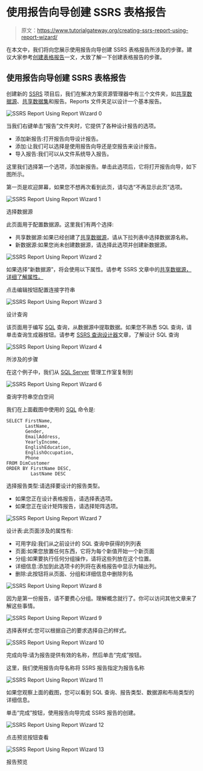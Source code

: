 # 使用报告向导创建 SSRS 表格报告

> 原文：<https://www.tutorialgateway.org/creating-ssrs-report-using-report-wizard/>

在本文中，我们将向您展示使用报告向导创建 SSRS 表格报告所涉及的步骤。建议大家参考[创建表格报告](https://www.tutorialgateway.org/ssrs-table-report/)一文，大致了解一下创建表格报告的步骤。

## 使用报告向导创建 SSRS 表格报告

创建新的 [SSRS](https://www.tutorialgateway.org/ssrs/) 项目后，我们在解决方案资源管理器中有三个文件夹，如[共享数据源](https://www.tutorialgateway.org/ssrs-shared-data-source/)、[共享数据集](https://www.tutorialgateway.org/shared-dataset-in-ssrs/)和报告。Reports 文件夹足以设计一个基本报告。

![SSRS Report Using Report Wizard 0](img/cd8bbecd91e2cc477ac5fbebcbc83841.png)

当我们右键单击“报告”文件夹时，它提供了各种设计报告的选项。

*   添加新报告:打开报告向导设计报告。
*   添加:让我们可以选择是使用报告向导还是空报告来设计报告。
*   导入报告:我们可以从文件系统导入报告。

这里我们选择第一个选项，添加新报告。单击此选项后，它将打开报告向导，如下图所示。

第一页是欢迎屏幕，如果您不想再次看到此页，请勾选“不再显示此页”选项。

![SSRS Report Using Report Wizard 1](img/119efa222536d122cf09ec6ca61f0c7c.png)

选择数据源

此页面用于配置数据源。这里我们有两个选择:

*   共享数据源:如果已经创建了[共享数据源](https://www.tutorialgateway.org/ssrs-shared-data-source/)，请从下拉列表中选择数据源名称。
*   新数据源:如果您尚未创建数据源，请选择此选项并创建新数据源。

![SSRS Report Using Report Wizard 2](img/c4d5e3e11c75df5e58b9e3cf65bdc6c3.png)

如果选择“新数据源”，将会使用以下属性。请参考 SSRS 文章中的[共享数据源，详细了解属性。](https://www.tutorialgateway.org/ssrs-shared-data-source/)

点击编辑按钮配置连接字符串

![SSRS Report Using Report Wizard 3](img/897df1181b2e59560dae9c6fb2c7be91.png)

设计查询

该页面用于编写 [SQL](https://www.tutorialgateway.org/sql/) 查询，从数据源中提取数据。如果您不熟悉 SQL 查询，请单击查询生成器按钮。请参考 [SSRS 查询设计器](https://www.tutorialgateway.org/ssrs-query-designer/)文章，了解设计 SQL 查询

![SSRS Report Using Report Wizard 4](img/1e3fb333d730ce2441d9cd4a87a93b0e.png)

所涉及的步骤

在这个例子中，我们从 [SQL Server](https://www.tutorialgateway.org/sql/) 管理工作室复制到

![SSRS Report Using Report Wizard 6](img/8da0353d845a6a9eae03e3a1f85b890c.png)

查询字符串空白空间

我们在上面截图中使用的 [SQL](https://www.tutorialgateway.org/sql/) 命令是:

```
SELECT FirstName, 
       LastName, 
       Gender, 
       EmailAddress, 
       YearlyIncome, 
       EnglishEducation, 
       EnglishOccupation, 
       Phone
FROM DimCustomer
ORDER BY FirstName DESC, 
         LastName DESC
```

选择报告类型:请选择要设计的报告类型。

*   如果您正在设计表格报告，请选择表选项。
*   如果您正在设计矩阵报告，请选择矩阵选项。

![SSRS Report Using Report Wizard 7](img/a55d8e586ad75c0868fba70dc330e169.png)

设计表:此页面涉及的属性有:

*   可用字段:我们从之前设计的 SQL 查询中获得的列列表
*   页面:如果您放置任何东西，它将为每个新值开始一个新页面
*   分组:如果要执行任何分组操作，请将这些列放在这个位置。
*   详细信息:添加到此选项卡的列将在表格报告中显示为输出列。
*   删除:此按钮将从页面、分组和详细信息中删除列名

![SSRS Report Using Report Wizard 8](img/118418fb0a82860e90ecac5d49dcbb7b.png)

因为是第一份报告，请不要费心分组。理解概念就行了。你可以访问其他文章来了解这些事情。

![SSRS Report Using Report Wizard 9](img/2178aae64d61b6b300aad23f6fef4964.png)

选择表样式:您可以根据自己的要求选择自己的样式。

![SSRS Report Using Report Wizard 10](img/0263f78e0c87ac966315a408b2df348e.png)

完成向导:请为报告提供有效的名称，然后单击“完成”按钮。

这里，我们使用报告向导名称将 SSRS 报告指定为报告名称

![SSRS Report Using Report Wizard 11](img/3198df0ed7dc0915ab0d202a04bf52a5.png)

如果您观察上面的截图，您可以看到 SQL 查询、报告类型、数据源和布局类型的详细信息。

单击“完成”按钮，使用报告向导完成 SSRS 报告的创建。

![SSRS Report Using Report Wizard 12](img/b05bb12d78cd21ae4699171f539fe4c3.png)

点击预览按钮查看

![SSRS Report Using Report Wizard 13](img/03b35e2141cc9d6dc1be28e9c5c5c8ed.png)

报告预览